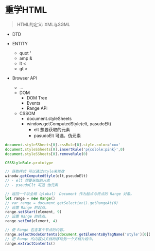 # 重学HTML
> HTML的定义: XML与SGML

- DTD

- ENTITY
  - quot  '
  - amp   &
  - lt    < 
  - gt    >

- Browser API
  - ...
  - DOM
    - DOM Tree
    - Events
    - Range API
  - CSSOM
    - document.styleSheets
    - window.getComputedStyle(elt, pasudoElt)
      - elt 想要获取的元素
      - pasudoElt 可选，伪元素




```javascript
document.styleSSheets[0].cssRule[0].style.color='xxx'
document.styleSSheets[0].insertRule('p{colole:pink}',0)
document.styleSSheets[0].removeRule(0)

CSSStyleRule.prototype

// 获取样式 可以通过style来修改
winodw.getComputedStyle(elt,pseudoElt)
// - elt 想要获取的元素
// - pseudoElt 可选 伪元素

// 返回一个以全局（global） Document 作为起点与终点的 Range 对象。
let range = new Range()
// var range = document.getSelection().getRangeAt(0)
// 设置 Range 的起点。
range.setStart(element, 9)
// 设置 Range 的终点。
range.setEnd(element, 4)

// 使 Range 包含某个节点的内容。
range.selectNodeContents(document.getElementsByTagName('style')[0])
// 把 Range 的内容从文档树移动到一个文档片段中。
range.extractContents()


```